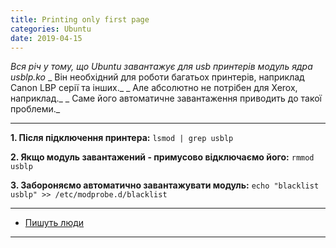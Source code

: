 ```yaml
---
title: Printing only first page
categories: Ubuntu
date: 2019-04-15
---
```


_Вся річ у тому, що Ubuntu завантажує для usb принтерів модуль ядра usblp.ko_
_ Він необхідний для роботи багатьох принтерів, наприклад Canon LBP серії та інших._
_ Але абсолютно не потрібен для Xerox, наприклад._
_ Саме його автоматичне завантаження приводить до такої проблеми._

-----
**1. Після підключення принтера:**
`lsmod | grep usblp`

**2. Якщо модуль завантажений - примусово відключаємо його:**
`rmmod usblp`

**3. Забороняємо автоматично завантажувати модуль:**
`echo "blacklist usblp" >> /etc/modprobe.d/blacklist`

-----

* <a href="http://forum.ubuntu.ru/index.php?topic=290261.0">Пишуть люди</a>

-----